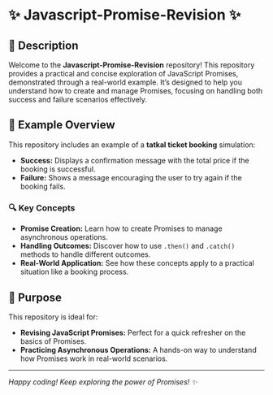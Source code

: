 # ✨ Javascript-Promise-Revision ✨

## 📄 Description

Welcome to the **Javascript-Promise-Revision** repository! This repository provides a practical and concise exploration of JavaScript Promises, demonstrated through a real-world example. It’s designed to help you understand how to create and manage Promises, focusing on handling both success and failure scenarios effectively.

## 🚀 Example Overview

This repository includes an example of a **tatkal ticket booking** simulation:

- **Success:** Displays a confirmation message with the total price if the booking is successful.
- **Failure:** Shows a message encouraging the user to try again if the booking fails.

### 🔍 Key Concepts

- **Promise Creation:** Learn how to create Promises to manage asynchronous operations.
- **Handling Outcomes:** Discover how to use `.then()` and `.catch()` methods to handle different outcomes.
- **Real-World Application:** See how these concepts apply to a practical situation like a booking process.

## 🎯 Purpose

This repository is ideal for:

- **Revising JavaScript Promises:** Perfect for a quick refresher on the basics of Promises.
- **Practicing Asynchronous Operations:** A hands-on way to understand how Promises work in real-world scenarios.

---

*Happy coding! Keep exploring the power of Promises! ✨*
